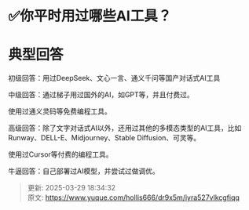 # ✅你平时用过哪些AI工具？

# 典型回答


初级回答：用过DeepSeek、文心一言、通义千问等国产对话式AI工具



中级回答：通过梯子用过国外的AI，如GPT等，并且付费过。

使用过通义灵码等免费编程工具。



高级回答：除了文字对话式AI以外，还用过其他的多模态类型的AI工具，比如Runway、DELL-E、Midjourney、Stable Diffusion、可灵等。

使用过Cursor等付费的编程工具。



牛逼回答：自己部署过AI模型，并尝试过做调优。



> 更新: 2025-03-29 18:34:32  
> 原文: <https://www.yuque.com/hollis666/dr9x5m/iyra527vlkcgfiqq>